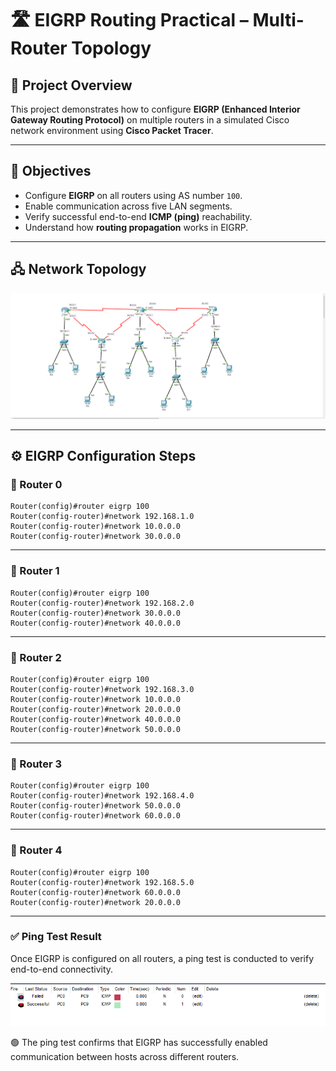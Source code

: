# 🛣️ EIGRP Routing Practical – Multi-Router Topology

## 📘 Project Overview

This project demonstrates how to configure **EIGRP (Enhanced Interior Gateway Routing Protocol)** on multiple routers in a simulated Cisco network environment using **Cisco Packet Tracer**.

---

## 🎯 Objectives

- Configure **EIGRP** on all routers using AS number `100`.
- Enable communication across five LAN segments.
- Verify successful end-to-end **ICMP (ping)** reachability.
- Understand how **routing propagation** works in EIGRP.

---

## 🖧 Network Topology

![EIGRP Topology](./01-EIGRP-Topology.png)

---

## ⚙️ EIGRP Configuration Steps

### 🔹 Router 0

<pre><code>Router(config)#router eigrp 100
Router(config-router)#network 192.168.1.0
Router(config-router)#network 10.0.0.0
Router(config-router)#network 30.0.0.0 </code></pre>

---

### 🔹 Router 1

<pre><code>Router(config)#router eigrp 100
Router(config-router)#network 192.168.2.0
Router(config-router)#network 30.0.0.0
Router(config-router)#network 40.0.0.0 </code></pre>

---

### 🔹 Router 2

<pre><code>Router(config)#router eigrp 100
Router(config-router)#network 192.168.3.0
Router(config-router)#network 10.0.0.0
Router(config-router)#network 20.0.0.0
Router(config-router)#network 40.0.0.0
Router(config-router)#network 50.0.0.0 </code></pre>

---

### 🔹 Router 3

<pre><code>Router(config)#router eigrp 100
Router(config-router)#network 192.168.4.0
Router(config-router)#network 50.0.0.0
Router(config-router)#network 60.0.0.0 </code></pre>

---

### 🔹 Router 4

<pre><code>Router(config)#router eigrp 100
Router(config-router)#network 192.168.5.0
Router(config-router)#network 60.0.0.0
Router(config-router)#network 20.0.0.0 </code></pre>

---

### ✅ Ping Test Result
Once EIGRP is configured on all routers, a ping test is conducted to verify end-to-end connectivity.

![EIGRP Successful Ping](./02-EIGRP-Routing-Successful.png)

🟢 The ping test confirms that EIGRP has successfully enabled communication between hosts across different routers.
